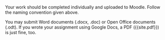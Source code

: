 Your work should be completed individually and uploaded to Moodle. Follow the naming convention given above. 

You may submit Word documents (.docx, .doc) or Open Office documents (.odt). If you wrote your assignment using Google Docs, a PDF ({{site.pdf}}) is just fine, too.

